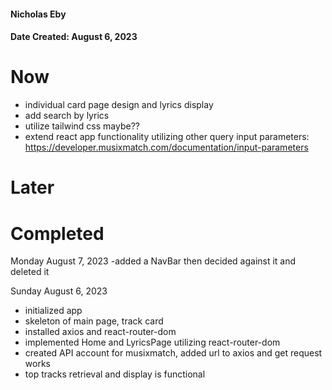 #### Nicholas Eby
#### Date Created: August 6, 2023


# Now
- individual card page design and lyrics display
- add search by lyrics
- utilize tailwind css maybe??
- extend react app functionality utilizing other query input parameters: https://developer.musixmatch.com/documentation/input-parameters

# Later


# Completed
Monday August 7, 2023
-added a NavBar then decided against it and deleted it

Sunday August 6, 2023
- initialized app
- skeleton of main page, track card
- installed axios and react-router-dom
- implemented Home and LyricsPage utilizing react-router-dom
- created API account for musixmatch, added url to axios and get request works
- top tracks retrieval and display is functional